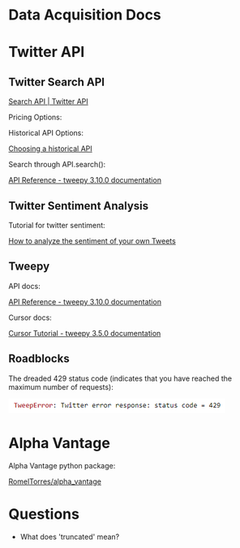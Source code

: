 # Data Acquisition Docs

# Twitter API

## Twitter Search API

[Search API | Twitter API](https://developer.twitter.com/en/docs/twitter-api/premium/search-api/overview)

Pricing Options:

[](https://developer.twitter.com/en/pricing/search-30day)

Historical API Options:

[Choosing a historical API](https://developer.twitter.com/en/docs/tutorials/choosing-historical-api)

Search through API.search():

[API Reference - tweepy 3.10.0 documentation](https://docs.tweepy.org/en/latest/api.html#search-methods)

## Twitter Sentiment Analysis

Tutorial for twitter sentiment:

[How to analyze the sentiment of your own Tweets](https://developer.twitter.com/en/docs/tutorials/how-to-analyze-the-sentiment-of-your-own-tweets)

## Tweepy

API docs:

[API Reference - tweepy 3.10.0 documentation](https://docs.tweepy.org/en/latest/api.html#search-methods)

Cursor docs:

[Cursor Tutorial - tweepy 3.5.0 documentation](https://docs.tweepy.org/en/v3.5.0/cursor_tutorial.html)

## Roadblocks

The dreaded 429 status code (indicates that you have reached the maximum number of requests):

![Data%20Acquisition%20Docs%20d347679e81964dcd86af6f79692a4176/Untitled.png](Data%20Acquisition%20Docs%20d347679e81964dcd86af6f79692a4176/Untitled.png)

# Alpha Vantage

Alpha Vantage python package:

[RomelTorres/alpha_vantage](https://github.com/RomelTorres/alpha_vantage)

# Questions

- What does 'truncated' mean?